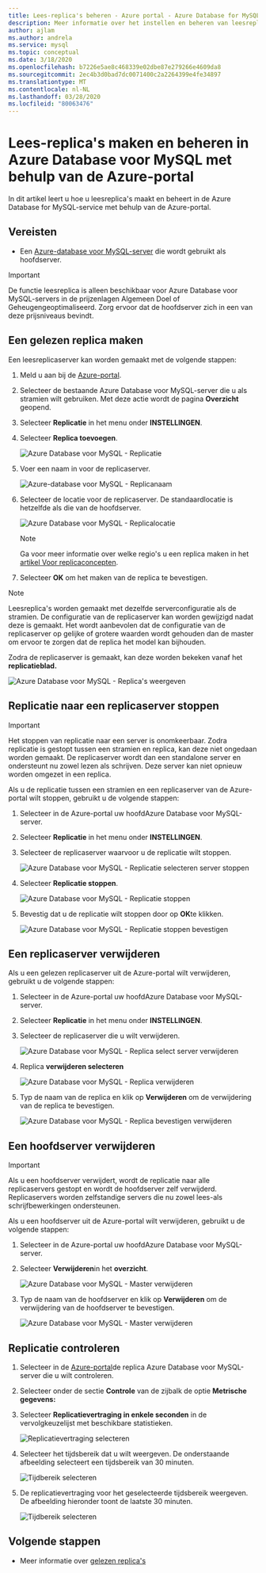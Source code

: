 ```yaml
---
title: Lees-replica's beheren - Azure portal - Azure Database for MySQL
description: Meer informatie over het instellen en beheren van leesreplica's in Azure Database voor MySQL met behulp van de Azure-portal.
author: ajlam
ms.author: andrela
ms.service: mysql
ms.topic: conceptual
ms.date: 3/18/2020
ms.openlocfilehash: b7226e5ae8c468339e02dbe87e279266e4609da8
ms.sourcegitcommit: 2ec4b3d0bad7dc0071400c2a2264399e4fe34897
ms.translationtype: MT
ms.contentlocale: nl-NL
ms.lasthandoff: 03/28/2020
ms.locfileid: "80063476"
---
```

# <a name="how-to-create-and-manage-read-replicas-in-azure-database-for-mysql-using-the-azure-portal"></a>Lees-replica's maken en beheren in Azure Database voor MySQL met behulp van de Azure-portal

In dit artikel leert u hoe u leesreplica's maakt en beheert in de Azure Database for MySQL-service met behulp van de Azure-portal.

## <a name="prerequisites"></a>Vereisten

- Een [Azure-database voor MySQL-server](quickstart-create-mysql-server-database-using-azure-portal.md) die wordt gebruikt als hoofdserver.

> [!IMPORTANT]
> De functie leesreplica is alleen beschikbaar voor Azure Database voor MySQL-servers in de prijzenlagen Algemeen Doel of Geheugengeoptimaliseerd. Zorg ervoor dat de hoofdserver zich in een van deze prijsniveaus bevindt.

## <a name="create-a-read-replica"></a>Een gelezen replica maken

Een leesreplicaserver kan worden gemaakt met de volgende stappen:

1. Meld u aan bij de [Azure-portal](https://portal.azure.com/).

2. Selecteer de bestaande Azure Database voor MySQL-server die u als stramien wilt gebruiken. Met deze actie wordt de pagina **Overzicht** geopend.

3. Selecteer **Replicatie** in het menu onder **INSTELLINGEN**.

4. Selecteer **Replica toevoegen**.

   ![Azure Database voor MySQL - Replicatie](./media/howto-read-replica-portal/add-replica.png)

5. Voer een naam in voor de replicaserver.

    ![Azure-database voor MySQL - Replicanaam](./media/howto-read-replica-portal/replica-name.png)

6. Selecteer de locatie voor de replicaserver. De standaardlocatie is hetzelfde als die van de hoofdserver.

    ![Azure Database voor MySQL - Replicalocatie](./media/howto-read-replica-portal/replica-location.png)

   > [!NOTE]
   > Ga voor meer informatie over welke regio's u een replica maken in het [artikel Voor replicaconcepten](concepts-read-replicas.md). 

7. Selecteer **OK** om het maken van de replica te bevestigen.

> [!NOTE]
> Leesreplica's worden gemaakt met dezelfde serverconfiguratie als de stramien. De configuratie van de replicaserver kan worden gewijzigd nadat deze is gemaakt. Het wordt aanbevolen dat de configuratie van de replicaserver op gelijke of grotere waarden wordt gehouden dan de master om ervoor te zorgen dat de replica het model kan bijhouden.

Zodra de replicaserver is gemaakt, kan deze worden bekeken vanaf het **replicatieblad.**

   ![Azure Database voor MySQL - Replica's weergeven](./media/howto-read-replica-portal/list-replica.png)

## <a name="stop-replication-to-a-replica-server"></a>Replicatie naar een replicaserver stoppen

> [!IMPORTANT]
> Het stoppen van replicatie naar een server is onomkeerbaar. Zodra replicatie is gestopt tussen een stramien en replica, kan deze niet ongedaan worden gemaakt. De replicaserver wordt dan een standalone server en ondersteunt nu zowel lezen als schrijven. Deze server kan niet opnieuw worden omgezet in een replica.

Als u de replicatie tussen een stramien en een replicaserver van de Azure-portal wilt stoppen, gebruikt u de volgende stappen:

1. Selecteer in de Azure-portal uw hoofdAzure Database voor MySQL-server. 

2. Selecteer **Replicatie** in het menu onder **INSTELLINGEN**.

3. Selecteer de replicaserver waarvoor u de replicatie wilt stoppen.

   ![Azure Database voor MySQL - Replicatie selecteren server stoppen](./media/howto-read-replica-portal/stop-replication-select.png)

4. Selecteer **Replicatie stoppen**.

   ![Azure Database voor MySQL - Replicatie stoppen](./media/howto-read-replica-portal/stop-replication.png)

5. Bevestig dat u de replicatie wilt stoppen door op **OK**te klikken.

   ![Azure Database voor MySQL - Replicatie stoppen bevestigen](./media/howto-read-replica-portal/stop-replication-confirm.png)

## <a name="delete-a-replica-server"></a>Een replicaserver verwijderen

Als u een gelezen replicaserver uit de Azure-portal wilt verwijderen, gebruikt u de volgende stappen:

1. Selecteer in de Azure-portal uw hoofdAzure Database voor MySQL-server.

2. Selecteer **Replicatie** in het menu onder **INSTELLINGEN**.

3. Selecteer de replicaserver die u wilt verwijderen.

   ![Azure Database voor MySQL - Replica select server verwijderen](./media/howto-read-replica-portal/delete-replica-select.png)

4. Replica **verwijderen selecteren**

   ![Azure Database voor MySQL - Replica verwijderen](./media/howto-read-replica-portal/delete-replica.png)

5. Typ de naam van de replica en klik op **Verwijderen** om de verwijdering van de replica te bevestigen.  

   ![Azure Database voor MySQL - Replica bevestigen verwijderen](./media/howto-read-replica-portal/delete-replica-confirm.png)

## <a name="delete-a-master-server"></a>Een hoofdserver verwijderen

> [!IMPORTANT]
> Als u een hoofdserver verwijdert, wordt de replicatie naar alle replicaservers gestopt en wordt de hoofdserver zelf verwijderd. Replicaservers worden zelfstandige servers die nu zowel lees-als schrijfbewerkingen ondersteunen.

Als u een hoofdserver uit de Azure-portal wilt verwijderen, gebruikt u de volgende stappen:

1. Selecteer in de Azure-portal uw hoofdAzure Database voor MySQL-server.

2. Selecteer **Verwijderen**in het **overzicht**.

   ![Azure Database voor MySQL - Master verwijderen](./media/howto-read-replica-portal/delete-master-overview.png)

3. Typ de naam van de hoofdserver en klik op **Verwijderen** om de verwijdering van de hoofdserver te bevestigen.  

   ![Azure Database voor MySQL - Master verwijderen](./media/howto-read-replica-portal/delete-master-confirm.png)

## <a name="monitor-replication"></a>Replicatie controleren

1. Selecteer in de [Azure-portal](https://portal.azure.com/)de replica Azure Database voor MySQL-server die u wilt controleren.

2. Selecteer onder de sectie **Controle** van de zijbalk de optie **Metrische gegevens:**

3. Selecteer **Replicatievertraging in enkele seconden** in de vervolgkeuzelijst met beschikbare statistieken.

   ![Replicatievertraging selecteren](./media/howto-read-replica-portal/monitor-select-replication-lag.png)

4. Selecteer het tijdsbereik dat u wilt weergeven. De onderstaande afbeelding selecteert een tijdsbereik van 30 minuten.

   ![Tijdbereik selecteren](./media/howto-read-replica-portal/monitor-replication-lag-time-range.png)

5. De replicatievertraging voor het geselecteerde tijdsbereik weergeven. De afbeelding hieronder toont de laatste 30 minuten.

   ![Tijdbereik selecteren](./media/howto-read-replica-portal/monitor-replication-lag-time-range-thirty-mins.png)

## <a name="next-steps"></a>Volgende stappen

- Meer informatie over [gelezen replica's](concepts-read-replicas.md)
